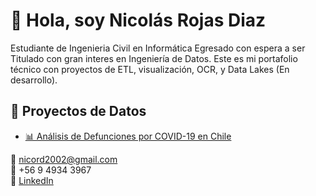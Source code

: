 # 👋 Hola, soy Nicolás Rojas Diaz
Estudiante de Ingenieria Civil en Informática Egresado con espera a ser Titulado con gran interes en Ingeniería de Datos. Este es mi portafolio técnico con proyectos de ETL, visualización, OCR, y Data Lakes (En desarrollo).  

## 🚀 Proyectos de Datos

- [📊 Análisis de Defunciones por COVID-19 en Chile](https://github.com/Niicolas-Rojas/defunciones-covid-chile)

📧 nicord2002@gmail.com  
📱 +56 9 4934 3967  
🔗 [LinkedIn](https://www.linkedin.com/in/nicolas-rojas-diaz-8b5644247/)  
